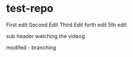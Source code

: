 # test-repo
First edit
Second Edit
Third Edit
forth edit
5th edit

sub header
watching the videog


modifed - branching